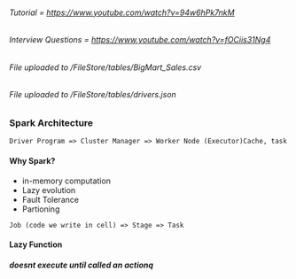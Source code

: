 ###### Tutorial = https://www.youtube.com/watch?v=94w6hPk7nkM
###### Interview Questions = https://www.youtube.com/watch?v=fOCiis31Ng4
###### File uploaded to /FileStore/tables/BigMart_Sales.csv
###### File uploaded to /FileStore/tables/drivers.json

### Spark Architecture 
``` Driver Program => Cluster Manager => Worker Node (Executor)Cache, task ```

#### Why Spark?
* in-memory computation
* Lazy evolution
* Fault Tolerance
* Partioning

``` Job (code we write in cell) => Stage => Task ```

#### Lazy Function
##### doesnt execute until called an actionq